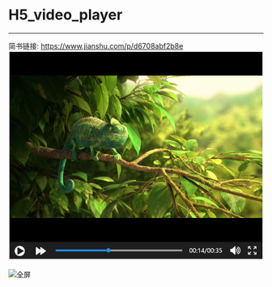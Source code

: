 # H5_video_player
---
简书链接: https://www.jianshu.com/p/d6708abf2b8e
![非全屏](./pic/非全屏.PNG)

![全屏](./pic/全屏显示控件.PNG)
